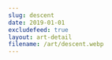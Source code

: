 ```yaml
---
slug: descent
date: 2019-01-01
excludefeed: true
layout: art-detail
filename: /art/descent.webp
---
```

